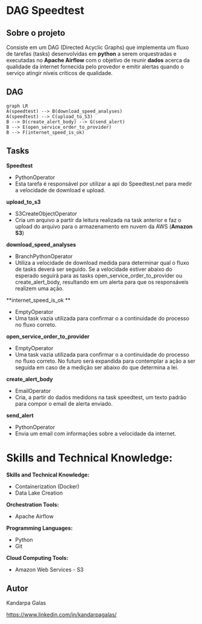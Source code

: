 # DAG Speedtest

## Sobre o projeto
Consiste em um DAG (Directed Acyclic Graphs) que implementa um fluxo de tarefas (tasks) desenvolvidas em **python** a serem orquestradas e executadas no **Apache Airflow** com o objetivo de reunir **dados** acerca da qualidade da internet fornecida pelo provedor e emitir alertas quando o serviço atingir níveis críticos de qualidade.


## DAG

```mermaid
graph LR
A(speedtest) --> B(download_speed_analyses)
A(speedtest) --> C(upload_to_S3)
B --> D(create_alert_body) --> G(send_alert)
B --> E(open_service_order_to_provider)
B --> F(internet_speed_is_ok)

```

## Tasks

**Speedtest**
- PythonOperator
- Esta tarefa é responsável por utilizar a api do Speedtest.net para medir a velocidade de download e upload.

**upload_to_s3** 
- S3CreateObjectOperator
- Cria um arquivo a partir da leitura realizada na task anterior e faz o upload do arquivo para o armazenamento em nuvem da AWS (**Amazon S3**)

**download_speed_analyses**
- BranchPythonOperator
- Utiliza a velocidade de download medida para determinar qual o fluxo de tasks deverá ser seguido. Se a velocidade estiver abaixo do esperado seguirá para as tasks open_service_order_to_provider ou create_alert_body, resultando em um alerta para que os responsáveis realizem uma ação.

**internet_speed_is_ok **
- EmptyOperator
- Uma task vazia utilizada para confirmar o a continuidade do processo no fluxo correto.

**open_service_order_to_provider**
- EmptyOperator
- Uma task vazia utilizada para confirmar o a continuidade do processo no fluxo correto. No futuro será expandida para contemplar a ação a ser seguida em caso de a medição ser abaixo do que determina a lei.

**create_alert_body**
- EmailOperator
- Cria, a partir do dados medidons na task speedtest, um texto padrão para compor o email de alerta enviado.

**send_alert**
- PythonOperator
- Envia um email com informações sobre a velocidade da internet. 

# Skills and Technical Knowledge: 

**Skills and Technical Knowledge:**
- Containerization (Docker)
- Data Lake Creation
  
**Orchestration Tools:**  
- Apache Airflow  
  
**Programming Languages:**  
- Python
- Git  
  
**Cloud Computing Tools:**  
- Amazon Web Services - S3

## Autor

Kandarpa Galas

https://www.linkedin.com/in/kandarpagalas/

